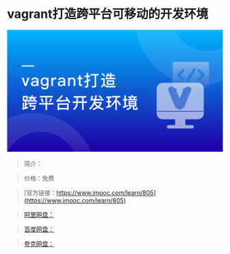 # vagrant打造跨平台可移动的开发环境

![img](../../assets/5fe442f90001e34a05400304.jpg)

> 简介：

> 价格：免费

> [官方链接：https://www.imooc.com/learn/805](https://www.imooc.com/learn/805)

> [阿里网盘：]()

> [百度网盘：]()

> [夸克网盘：]()
